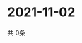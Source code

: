 # 2021-11-02
  共 0条

  <!-- BEGIN -->
  <!-- 最后更新时间Tue Nov 02 2021 22:03:34 GMT+0000 (Coordinated Universal Time) -->
  
  <!-- END -->
  
  